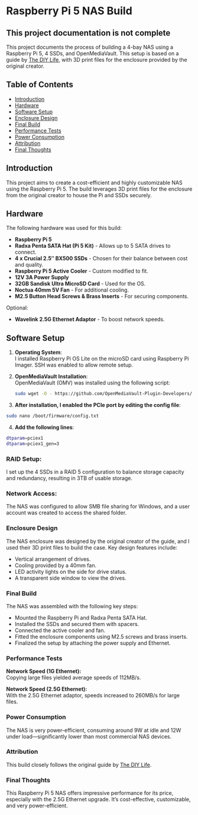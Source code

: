 # Raspberry Pi 5 NAS Build
## This project documentation is not complete
This project documents the process of building a 4-bay NAS using a Raspberry Pi 5, 4 SSDs, and OpenMediaVault. This setup is based on a guide by [The DIY Life](https://www.the-diy-life.com/i-built-a-4-bay-raspberry-pi-5-based-nas/), with 3D print files for the enclosure provided by the original creator.

## Table of Contents
- [Introduction](#introduction)
- [Hardware](#hardware)
- [Software Setup](#software-setup)
- [Enclosure Design](#enclosure-design)
- [Final Build](#final-build)
- [Performance Tests](#performance-tests)
- [Power Consumption](#power-consumption)
- [Attribution](#attribution)
- [Final Thoughts](#final-thoughts)

## Introduction
This project aims to create a cost-efficient and highly customizable NAS using the Raspberry Pi 5. The build leverages 3D print files for the enclosure from the original creator to house the Pi and SSDs securely.

## Hardware
The following hardware was used for this build:
- **Raspberry Pi 5**
- **Radxa Penta SATA Hat (Pi 5 Kit)** - Allows up to 5 SATA drives to connect.
- **4 x Crucial 2.5″ BX500 SSDs** - Chosen for their balance between cost and quality.
- **Raspberry Pi 5 Active Cooler** - Custom modified to fit.
- **12V 3A Power Supply**
- **32GB Sandisk Ultra MicroSD Card** - Used for the OS.
- **Noctua 40mm 5V Fan** - For additional cooling.
- **M2.5 Button Head Screws & Brass Inserts** - For securing components.

Optional:
- **Wavelink 2.5G Ethernet Adaptor** - To boost network speeds.

## Software Setup
1. **Operating System**:  
   I installed Raspberry Pi OS Lite on the microSD card using Raspberry Pi Imager. SSH was enabled to allow remote setup.
   
2. **OpenMediaVault Installation**:  
   OpenMediaVault (OMV) was installed using the following script:
   ```bash
   sudo wget -O - https://github.com/OpenMediaVault-Plugin-Developers/installScript/raw/master/install | sudo bash
    ```
3. **After installation, I enabled the PCIe port by editing the config file**:
```bash
sudo nano /boot/firmware/config.txt
```

4. **Add the following lines**:
```bash
dtparam=pciex1
dtparam=pciex1_gen=3
```

### RAID Setup:
I set up the 4 SSDs in a RAID 5 configuration to balance storage capacity and redundancy, resulting in 3TB of usable storage.

### Network Access:
The NAS was configured to allow SMB file sharing for Windows, and a user account was created to access the shared folder.

### Enclosure Design
The NAS enclosure was designed by the original creator of the guide, and I used their 3D print files to build the case. Key design features include:
- Vertical arrangement of drives.
- Cooling provided by a 40mm fan.
- LED activity lights on the side for drive status.
- A transparent side window to view the drives.

### Final Build
The NAS was assembled with the following key steps:
- Mounted the Raspberry Pi and Radxa Penta SATA Hat.
- Installed the SSDs and secured them with spacers.
- Connected the active cooler and fan.
- Fitted the enclosure components using M2.5 screws and brass inserts.
- Finalized the setup by attaching the power supply and Ethernet.

### Performance Tests
**Network Speed (1G Ethernet):**  
Copying large files yielded average speeds of 112MB/s.

**Network Speed (2.5G Ethernet):**  
With the 2.5G Ethernet adaptor, speeds increased to 260MB/s for large files.

### Power Consumption
The NAS is very power-efficient, consuming around 9W at idle and 12W under load—significantly lower than most commercial NAS devices.

### Attribution
This build closely follows the original guide by [The DIY Life](https://www.the-diy-life.com/i-built-a-4-bay-raspberry-pi-5-based-nas/).

### Final Thoughts
This Raspberry Pi 5 NAS offers impressive performance for its price, especially with the 2.5G Ethernet upgrade. It’s cost-effective, customizable, and very power-efficient.
